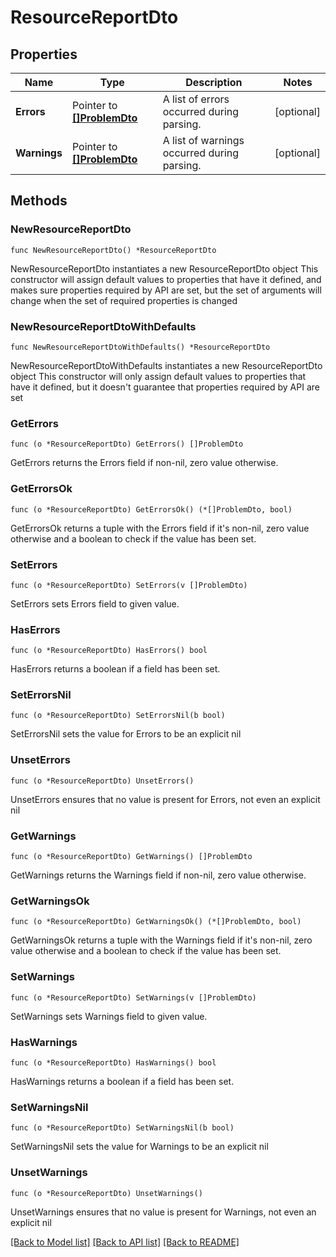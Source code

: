 # ResourceReportDto

## Properties

Name | Type | Description | Notes
------------ | ------------- | ------------- | -------------
**Errors** | Pointer to [**[]ProblemDto**](ProblemDto.md) | A list of errors occurred during parsing. | [optional] 
**Warnings** | Pointer to [**[]ProblemDto**](ProblemDto.md) | A list of warnings occurred during parsing. | [optional] 

## Methods

### NewResourceReportDto

`func NewResourceReportDto() *ResourceReportDto`

NewResourceReportDto instantiates a new ResourceReportDto object
This constructor will assign default values to properties that have it defined,
and makes sure properties required by API are set, but the set of arguments
will change when the set of required properties is changed

### NewResourceReportDtoWithDefaults

`func NewResourceReportDtoWithDefaults() *ResourceReportDto`

NewResourceReportDtoWithDefaults instantiates a new ResourceReportDto object
This constructor will only assign default values to properties that have it defined,
but it doesn't guarantee that properties required by API are set

### GetErrors

`func (o *ResourceReportDto) GetErrors() []ProblemDto`

GetErrors returns the Errors field if non-nil, zero value otherwise.

### GetErrorsOk

`func (o *ResourceReportDto) GetErrorsOk() (*[]ProblemDto, bool)`

GetErrorsOk returns a tuple with the Errors field if it's non-nil, zero value otherwise
and a boolean to check if the value has been set.

### SetErrors

`func (o *ResourceReportDto) SetErrors(v []ProblemDto)`

SetErrors sets Errors field to given value.

### HasErrors

`func (o *ResourceReportDto) HasErrors() bool`

HasErrors returns a boolean if a field has been set.

### SetErrorsNil

`func (o *ResourceReportDto) SetErrorsNil(b bool)`

 SetErrorsNil sets the value for Errors to be an explicit nil

### UnsetErrors
`func (o *ResourceReportDto) UnsetErrors()`

UnsetErrors ensures that no value is present for Errors, not even an explicit nil
### GetWarnings

`func (o *ResourceReportDto) GetWarnings() []ProblemDto`

GetWarnings returns the Warnings field if non-nil, zero value otherwise.

### GetWarningsOk

`func (o *ResourceReportDto) GetWarningsOk() (*[]ProblemDto, bool)`

GetWarningsOk returns a tuple with the Warnings field if it's non-nil, zero value otherwise
and a boolean to check if the value has been set.

### SetWarnings

`func (o *ResourceReportDto) SetWarnings(v []ProblemDto)`

SetWarnings sets Warnings field to given value.

### HasWarnings

`func (o *ResourceReportDto) HasWarnings() bool`

HasWarnings returns a boolean if a field has been set.

### SetWarningsNil

`func (o *ResourceReportDto) SetWarningsNil(b bool)`

 SetWarningsNil sets the value for Warnings to be an explicit nil

### UnsetWarnings
`func (o *ResourceReportDto) UnsetWarnings()`

UnsetWarnings ensures that no value is present for Warnings, not even an explicit nil

[[Back to Model list]](../README.md#documentation-for-models) [[Back to API list]](../README.md#documentation-for-api-endpoints) [[Back to README]](../README.md)


